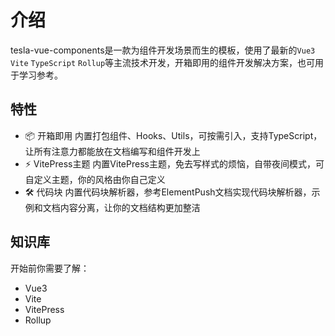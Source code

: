 # 介绍

tesla-vue-components是一款为组件开发场景而生的模板，使用了最新的`Vue3` `Vite` `TypeScript` `Rollup`等主流技术开发，开箱即用的组件开发解决方案，也可用于学习参考。

## 特性

- 📦 开箱即用 内置打包组件、Hooks、Utils，可按需引入，支持TypeScript，让所有注意力都能放在文档编写和组件开发上
- ⚡️ VitePress主题 内置VitePress主题，免去写样式的烦恼，自带夜间模式，可自定义主题，你的风格由你自己定义
- 🛠️ 代码块 内置代码块解析器，参考ElementPush文档实现代码块解析器，示例和文档内容分离，让你的文档结构更加整洁

## 知识库

开始前你需要了解：

- Vue3
- Vite
- VitePress
- Rollup
